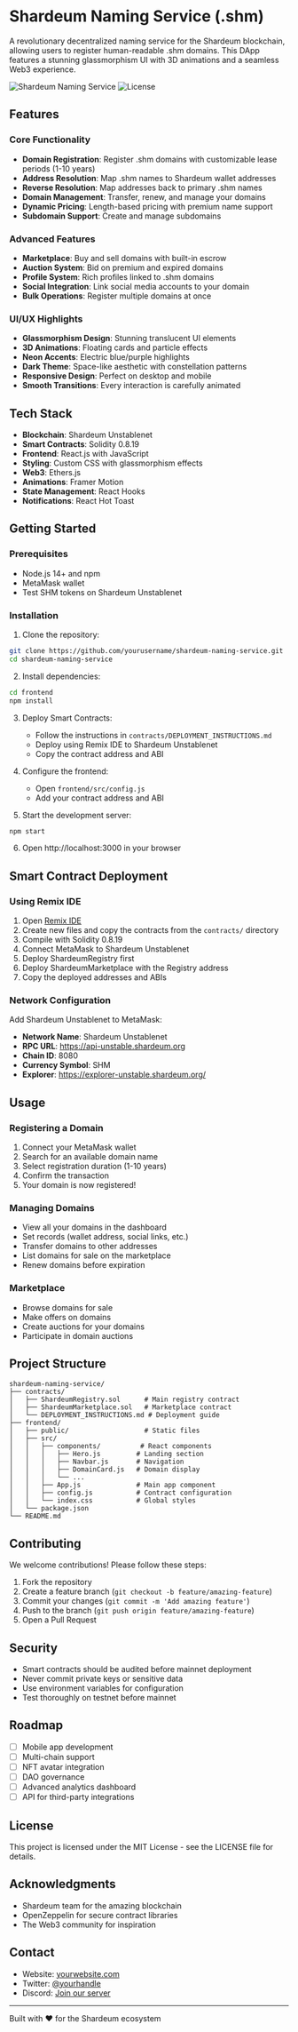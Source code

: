 # Shardeum Naming Service (.shm)

A revolutionary decentralized naming service for the Shardeum blockchain, allowing users to register human-readable .shm domains. This DApp features a stunning glassmorphism UI with 3D animations and a seamless Web3 experience.

![Shardeum Naming Service](https://img.shields.io/badge/Shardeum-Naming%20Service-purple)
![License](https://img.shields.io/badge/license-MIT-blue)

## Features

### Core Functionality
- **Domain Registration**: Register .shm domains with customizable lease periods (1-10 years)
- **Address Resolution**: Map .shm names to Shardeum wallet addresses
- **Reverse Resolution**: Map addresses back to primary .shm names
- **Domain Management**: Transfer, renew, and manage your domains
- **Dynamic Pricing**: Length-based pricing with premium name support
- **Subdomain Support**: Create and manage subdomains

### Advanced Features
- **Marketplace**: Buy and sell domains with built-in escrow
- **Auction System**: Bid on premium and expired domains
- **Profile System**: Rich profiles linked to .shm domains
- **Social Integration**: Link social media accounts to your domain
- **Bulk Operations**: Register multiple domains at once

### UI/UX Highlights
- **Glassmorphism Design**: Stunning translucent UI elements
- **3D Animations**: Floating cards and particle effects
- **Neon Accents**: Electric blue/purple highlights
- **Dark Theme**: Space-like aesthetic with constellation patterns
- **Responsive Design**: Perfect on desktop and mobile
- **Smooth Transitions**: Every interaction is carefully animated

## Tech Stack

- **Blockchain**: Shardeum Unstablenet
- **Smart Contracts**: Solidity 0.8.19
- **Frontend**: React.js with JavaScript
- **Styling**: Custom CSS with glassmorphism effects
- **Web3**: Ethers.js
- **Animations**: Framer Motion
- **State Management**: React Hooks
- **Notifications**: React Hot Toast

## Getting Started

### Prerequisites
- Node.js 14+ and npm
- MetaMask wallet
- Test SHM tokens on Shardeum Unstablenet

### Installation

1. Clone the repository:
```bash
git clone https://github.com/yourusername/shardeum-naming-service.git
cd shardeum-naming-service
```

2. Install dependencies:
```bash
cd frontend
npm install
```

3. Deploy Smart Contracts:
   - Follow the instructions in `contracts/DEPLOYMENT_INSTRUCTIONS.md`
   - Deploy using Remix IDE to Shardeum Unstablenet
   - Copy the contract address and ABI

4. Configure the frontend:
   - Open `frontend/src/config.js`
   - Add your contract address and ABI

5. Start the development server:
```bash
npm start
```

6. Open http://localhost:3000 in your browser

## Smart Contract Deployment

### Using Remix IDE

1. Open [Remix IDE](https://remix.ethereum.org)
2. Create new files and copy the contracts from the `contracts/` directory
3. Compile with Solidity 0.8.19
4. Connect MetaMask to Shardeum Unstablenet
5. Deploy ShardeumRegistry first
6. Deploy ShardeumMarketplace with the Registry address
7. Copy the deployed addresses and ABIs

### Network Configuration

Add Shardeum Unstablenet to MetaMask:
- **Network Name**: Shardeum Unstablenet
- **RPC URL**: https://api-unstable.shardeum.org
- **Chain ID**: 8080
- **Currency Symbol**: SHM
- **Explorer**: https://explorer-unstable.shardeum.org/

## Usage

### Registering a Domain

1. Connect your MetaMask wallet
2. Search for an available domain name
3. Select registration duration (1-10 years)
4. Confirm the transaction
5. Your domain is now registered!

### Managing Domains

- View all your domains in the dashboard
- Set records (wallet address, social links, etc.)
- Transfer domains to other addresses
- List domains for sale on the marketplace
- Renew domains before expiration

### Marketplace

- Browse domains for sale
- Make offers on domains
- Create auctions for your domains
- Participate in domain auctions

## Project Structure

```
shardeum-naming-service/
├── contracts/
│   ├── ShardeumRegistry.sol      # Main registry contract
│   ├── ShardeumMarketplace.sol   # Marketplace contract
│   └── DEPLOYMENT_INSTRUCTIONS.md # Deployment guide
├── frontend/
│   ├── public/                   # Static files
│   ├── src/
│   │   ├── components/          # React components
│   │   │   ├── Hero.js         # Landing section
│   │   │   ├── Navbar.js       # Navigation
│   │   │   ├── DomainCard.js   # Domain display
│   │   │   └── ...
│   │   ├── App.js              # Main app component
│   │   ├── config.js           # Contract configuration
│   │   └── index.css           # Global styles
│   └── package.json
└── README.md
```

## Contributing

We welcome contributions! Please follow these steps:

1. Fork the repository
2. Create a feature branch (`git checkout -b feature/amazing-feature`)
3. Commit your changes (`git commit -m 'Add amazing feature'`)
4. Push to the branch (`git push origin feature/amazing-feature`)
5. Open a Pull Request

## Security

- Smart contracts should be audited before mainnet deployment
- Never commit private keys or sensitive data
- Use environment variables for configuration
- Test thoroughly on testnet before mainnet

## Roadmap

- [ ] Mobile app development
- [ ] Multi-chain support
- [ ] NFT avatar integration
- [ ] DAO governance
- [ ] Advanced analytics dashboard
- [ ] API for third-party integrations

## License

This project is licensed under the MIT License - see the LICENSE file for details.

## Acknowledgments

- Shardeum team for the amazing blockchain
- OpenZeppelin for secure contract libraries
- The Web3 community for inspiration

## Contact

- Website: [yourwebsite.com](https://yourwebsite.com)
- Twitter: [@yourhandle](https://twitter.com/yourhandle)
- Discord: [Join our server](https://discord.gg/yourserver)

---

Built with ❤️ for the Shardeum ecosystem